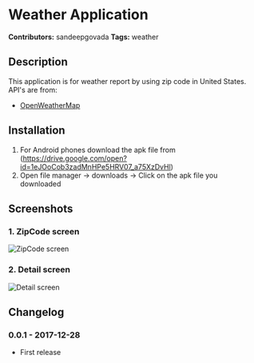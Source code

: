 # Weather Application #
**Contributors:** sandeepgovada
**Tags:** weather

## Description ##

This application is for weather report by using zip code in United States. API's are from:

* [OpenWeatherMap](http://api.openweathermap.org)

## Installation ##

1. For Android phones download the apk file from (https://drive.google.com/open?id=1eJOoCob3zadMnHPe5HRV07_a75XzDvHl)
2. Open file manager -> downloads -> Click on the apk file you downloaded

## Screenshots ##

### 1. ZipCode screen ###
![ZipCode screen](http://i68.tinypic.com/10prajn.jpg)

### 2. Detail screen ###
![Detail screen](http://i65.tinypic.com/2ljlug8.jpg)

## Changelog ##

### 0.0.1 - 2017-12-28 ###
* First release

